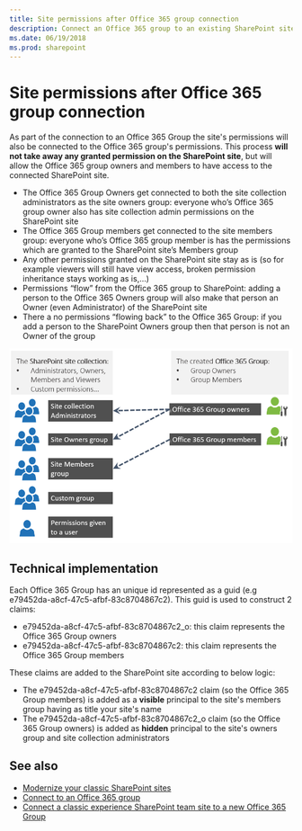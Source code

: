 ```yaml
---
title: Site permissions after Office 365 group connection
description: Connect an Office 365 group to an existing SharePoint site does have an impact on the SharePoint site permissions, which is explained in this article
ms.date: 06/19/2018
ms.prod: sharepoint
---
```


# Site permissions after Office 365 group connection

As part of the connection to an Office 365 Group the site's permissions will also be connected to the Office 365 group's permissions. This process **will not take away any granted permission on the SharePoint site**, but will allow the Office 365 group owners and members to have access to the connected SharePoint site.

- The Office 365 Group Owners get connected to both the site collection administrators as the site owners group: everyone who’s Office 365 group owner also has site collection admin permissions on the SharePoint site
- The Office 365 Group members get connected to the site members group: everyone who’s Office 365 group member is has the permissions which are granted to the SharePoint site’s Members group
- Any other permissions granted on the SharePoint site stay as is (so for example viewers will still have view access, broken permission inheritance stays working as is,…)
- Permissions “flow” from the Office 365 group to SharePoint: adding a person to the Office 365 Owners group will also make that person an Owner (even Administrator) of the SharePoint site
- There a no permissions “flowing back” to the Office 365 Group: if you add a person to the SharePoint Owners group then that person is not an Owner of the group

![Site permissions after group connection](media/modernize/groupifypermissions_1.png)

## Technical implementation

Each Office 365 Group has an unique id represented as a guid (e.g e79452da-a8cf-47c5-afbf-83c8704867c2). This guid is used to construct 2 claims:

- e79452da-a8cf-47c5-afbf-83c8704867c2_o: this claim represents the Office 365 Group owners
- e79452da-a8cf-47c5-afbf-83c8704867c2: this claim represents the Office 365 Group members

These claims are added to the SharePoint site according to below logic:

- The e79452da-a8cf-47c5-afbf-83c8704867c2 claim (so the Office 365 Group members) is added as a **visible** principal to the site's members group having as title your site's name
- The e79452da-a8cf-47c5-afbf-83c8704867c2_o claim (so the Office 365 Group owners) is added as **hidden** principal to the site's owners group and site collection administrators

## See also

- [Modernize your classic SharePoint sites](modernize-classic-sites.md)
- [Connect to an Office 365 group](modernize-connect-to-office365-group.md)
- [Connect a classic experience SharePoint team site to a new Office 365 Group](https://support.office.com/en-us/article/connect-a-classic-experience-sharepoint-team-site-to-a-new-office-365-group-469c6ee0-2139-4496-9914-7e39d07ac49d?ui=en-US&rs=en-US&ad=US)
